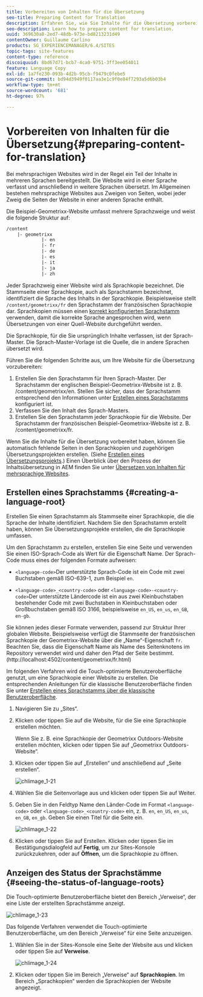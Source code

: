 ```yaml
---
title: Vorbereiten von Inhalten für die Übersetzung
seo-title: Preparing Content for Translation
description: Erfahren Sie, wie Sie Inhalte für die Übersetzung vorbereiten.
seo-description: Learn how to prepare content for translation.
uuid: 369630a8-2ed7-48db-973e-bd8213231d49
contentOwner: Guillaume Carlino
products: SG_EXPERIENCEMANAGER/6.4/SITES
topic-tags: site-features
content-type: reference
discoiquuid: 8bd67d71-bcb7-4ca0-9751-3ff3ee054011
feature: Language Copy
exl-id: 1a7fe230-093b-4d2b-95cb-f9479c0febe5
source-git-commit: bd94d3949f0117aa3e1c9f0e84f7293a5d6b03b4
workflow-type: tm+mt
source-wordcount: '681'
ht-degree: 97%

---
```


# Vorbereiten von Inhalten für die Übersetzung{#preparing-content-for-translation}

Bei mehrsprachigen Websites wird in der Regel ein Teil der Inhalte in mehreren Sprachen bereitgestellt. Die Website wird in einer Sprache verfasst und anschließend in weitere Sprachen übersetzt. Im Allgemeinen bestehen mehrsprachige Websites aus Zweigen von Seiten, wobei jeder Zweig die Seiten der Website in einer anderen Sprache enthält.

Die Beispiel-Geometrixx-Website umfasst mehrere Sprachzweige und weist die folgende Struktur auf:

```xml
/content
    |- geometrixx
             |- en
             |- fr
             |- de
             |- es
             |- it
             |- ja
             |- zh
```

Jeder Sprachzweig einer Website wird als Sprachkopie bezeichnet. Die Stammseite einer Sprachkopie, auch als Sprachstamm bezeichnet, identifiziert die Sprache des Inhalts in der Sprachkopie. Beispielsweise stellt `/content/geometrixx/fr` den Sprachstamm der französischen Sprachkopie dar. Sprachkopien müssen einen [korrekt konfigurierten Sprachstamm](/help/sites-administering/tc-prep.md#creating-a-language-root) verwenden, damit die korrekte Sprache angesprochen wird, wenn Übersetzungen von einer Quell-Website durchgeführt werden.

Die Sprachkopie, für die Sie ursprünglich Inhalte verfassen, ist der Sprach-Master. Die Sprach-Master-Vorlage ist die Quelle, die in andere Sprachen übersetzt wird.

Führen Sie die folgenden Schritte aus, um Ihre Website für die Übersetzung vorzubereiten:

1. Erstellen Sie den Sprachstamm für Ihren Sprach-Master. Der Sprachstamm der englischen Beispiel-Geometrixx-Website ist z. B. /content/geometrixx/en. Stellen Sie sicher, dass der Sprachstamm entsprechend den Informationen unter [Erstellen eines Sprachstamms](/help/sites-administering/tc-prep.md#creating-a-language-root) konfiguriert ist.
1. Verfassen Sie den Inhalt des Sprach-Masters.
1. Erstellen Sie den Sprachstamm jeder Sprachkopie für die Website. Der Sprachstamm der französischen Beispiel-Geometrixx-Website ist z. B. /content/geometrixx/fr.

Wenn Sie die Inhalte für die Übersetzung vorbereitet haben, können Sie automatisch fehlende Seiten in den Sprachkopien und zugehörigen Übersetzungsprojekten erstellen. (Siehe [Erstellen eines Übersetzungsprojekts](/help/sites-administering/tc-manage.md).) Einen Überblick über den Prozess der Inhaltsübersetzung in AEM finden Sie unter [Übersetzen von Inhalten für mehrsprachige Websites](/help/sites-administering/translation.md).

## Erstellen eines Sprachstamms {#creating-a-language-root}

Erstellen Sie einen Sprachstamm als Stammseite einer Sprachkopie, die die Sprache der Inhalte identifiziert. Nachdem Sie den Sprachstamm erstellt haben, können Sie Übersetzungsprojekte erstellen, die die Sprachkopie umfassen.

Um den Sprachstamm zu erstellen, erstellen Sie eine Seite und verwenden Sie einen ISO-Sprach-Code als Wert für die Eigenschaft Name. Der Sprach-Code muss eines der folgenden Formate aufweisen:

* `<language-code>`Der unterstützte Sprach-Code ist ein Code mit zwei Buchstaben gemäß ISO-639-1, zum Beispiel `en`.

* `<language-code>_<country-code>` oder `<language-code>-<country-code>`Der unterstützte Ländercode ist ein aus zwei Kleinbuchstaben bestehender Code mit zwei Buchstaben in Kleinbuchstaben oder Großbuchstaben gemäß ISO 3166, beispielsweise `en_US`, `en_us`, `en_GB`, `en-gb`.

Sie können jedes dieser Formate verwenden, passend zur Struktur Ihrer globalen Website.  Beispielsweise verfügt die Stammseite der französischen Sprachkopie der Geometrixx-Website über die „Name“-Eigenschaft `fr`. Beachten Sie, dass die Eigenschaft Name als Name des Seitenknotens im Repository verwendet wird und daher den Pfad der Seite bestimmt. (http://localhost:4502/content/geometrixx/fr.html)

Im folgenden Verfahren wird die Touch-optimierte Benutzeroberfläche genutzt, um eine Sprachkopie einer Website zu erstellen. Die entsprechenden Anleitungen für die klassische Benutzeroberfläche finden Sie unter [Erstellen eines Sprachstamms über die klassische Benutzeroberfläche](/help/sites-administering/tc-lroot-classic.md).

1. Navigieren Sie zu „Sites“.
1. Klicken oder tippen Sie auf die Website, für die Sie eine Sprachkopie erstellen möchten.

   Wenn Sie z. B. eine Sprachkopie der Geometrixx Outdoors-Website erstellen möchten, klicken oder tippen Sie auf „Geometrixx Outdoors-Website“.

1. Klicken oder tippen Sie auf „Erstellen“ und anschließend auf „Seite erstellen“.

   ![chlimage_1-21](assets/chlimage_1-21.png)

1. Wählen Sie die Seitenvorlage aus und klicken oder tippen Sie auf Weiter.
1. Geben Sie in den Feldtyp Name den Länder-Code im Format `<language-code>` oder `<language-code>_<country-code>` ein, z. B. `en`, `en_US`, `en_us`, `en_GB`, `en_gb`. Geben Sie einen Titel für die Seite ein.

   ![chlimage_1-22](assets/chlimage_1-22.png)

1. Klicken oder tippen Sie auf Erstellen. Klicken oder tippen Sie im Bestätigungsdialogfeld auf **Fertig**, um zur Sites-Konsole zurückzukehren, oder auf **Öffnen**, um die Sprachkopie zu öffnen.

## Anzeigen des Status der Sprachstämme {#seeing-the-status-of-language-roots}

Die Touch-optimierte Benutzeroberfläche bietet den Bereich „Verweise“, der eine Liste der erstellten Sprachstämme anzeigt.

![chlimage_1-23](assets/chlimage_1-23.png)

Das folgende Verfahren verwendet die Touch-optimierte Benutzeroberfläche, um den Bereich „Verweise“ für eine Seite anzuzeigen.

1. Wählen Sie in der Sites-Konsole eine Seite der Website aus und klicken oder tippen Sie auf **Verweise**.

   ![chlimage_1-24](assets/chlimage_1-24.png)

1. Klicken oder tippen Sie im Bereich „Verweise“ auf **Sprachkopien**. Im Bereich „Sprachkopien“ werden die Sprachkopien der Website angezeigt.
